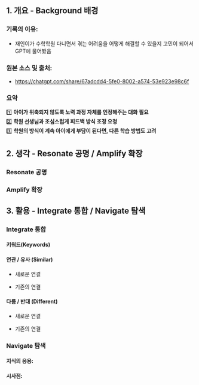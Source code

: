 ## 1. 개요 - Background 배경
### 기록의 이유:
- 재인이가 수학학원 다니면서 겪는 어려움을 어떻게 해결할 수 있을지 고민이 되어서 GPT에 물어봤음

### 원본 소스 및 출처:
- https://chatgpt.com/share/67adcdd4-5fe0-8002-a574-53e923e98c6f


### 요약
1️⃣ **아이가 위축되지 않도록 노력 과정 자체를 인정해주는 대화 필요**  
2️⃣ **학원 선생님과 조심스럽게 피드백 방식 조정 요청**  
3️⃣ **학원의 방식이 계속 아이에게 부담이 된다면, 다른 학습 방법도 고려**



## 2. 생각 - Resonate 공명 / Amplify 확장
### Resonate 공명

### Amplify 확장



## 3. 활용 - Integrate 통합 / Navigate 탐색

### Integrate 통합
#### 키워드(Keywords)


#### 연관 / 유사 (Similar)
- 새로운 연결


- 기존의 연결


#### 다름 / 반대 (Different)
- 새로운 연결


- 기존의 연결


### Navigate 탐색
#### 지식의 응용:



#### 시사점:





